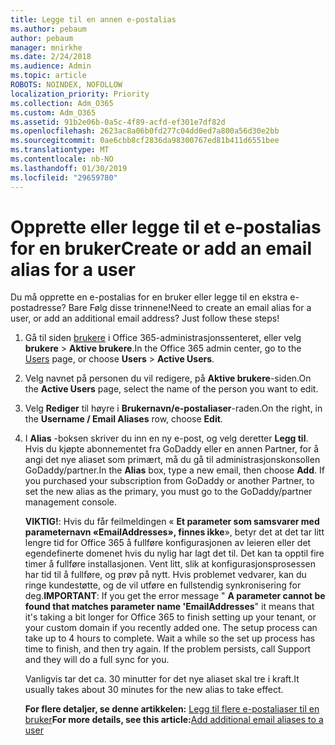 ```yaml
---
title: Legge til en annen e-postalias
ms.author: pebaum
author: pebaum
manager: mnirkhe
ms.date: 2/24/2018
ms.audience: Admin
ms.topic: article
ROBOTS: NOINDEX, NOFOLLOW
localization_priority: Priority
ms.collection: Adm_O365
ms.custom: Adm_O365
ms.assetid: 91b2e06b-0a5c-4f89-acfd-ef301e7df82d
ms.openlocfilehash: 2623ac8a06b0fd277c04dd0ed7a800a56d30e2bb
ms.sourcegitcommit: 0ae6cbb8cf2836da98300767ed81b411d6551bee
ms.translationtype: MT
ms.contentlocale: nb-NO
ms.lasthandoff: 01/30/2019
ms.locfileid: "29659780"
---
```

# <a name="create-or-add-an-email-alias-for-a-user"></a><span data-ttu-id="60f45-102">Opprette eller legge til et e-postalias for en bruker</span><span class="sxs-lookup"><span data-stu-id="60f45-102">Create or add an email alias for a user</span></span>

<span data-ttu-id="60f45-p101">Du må opprette en e-postalias for en bruker eller legge til en ekstra e-postadresse? Bare Følg disse trinnene!</span><span class="sxs-lookup"><span data-stu-id="60f45-p101">Need to create an email alias for a user, or add an additional email address? Just follow these steps!</span></span>
  
1. <span data-ttu-id="60f45-105">Gå til siden [brukere](https://go.microsoft.com/fwlink/p/?linkid=834822) i Office 365-administrasjonssenteret, eller velg **brukere** \> **Aktive brukere**.</span><span class="sxs-lookup"><span data-stu-id="60f45-105">In the Office 365 admin center, go to the [Users](https://go.microsoft.com/fwlink/p/?linkid=834822) page, or choose **Users** \> **Active Users**.</span></span>
    
2. <span data-ttu-id="60f45-106">Velg navnet på personen du vil redigere, på **Aktive brukere**-siden.</span><span class="sxs-lookup"><span data-stu-id="60f45-106">On the **Active Users** page, select the name of the person you want to edit.</span></span> 
    
3. <span data-ttu-id="60f45-107">Velg **Rediger** til høyre i **Brukernavn/e-postaliaser**-raden.</span><span class="sxs-lookup"><span data-stu-id="60f45-107">On the right, in the **Username / Email Aliases** row, choose **Edit**.</span></span>
    
4. <span data-ttu-id="60f45-p102">I **Alias** -boksen skriver du inn en ny e-post, og velg deretter **Legg til**. Hvis du kjøpte abonnementet fra GoDaddy eller en annen Partner, for å angi det nye aliaset som primært, må du gå til administrasjonskonsollen GoDaddy/partner.</span><span class="sxs-lookup"><span data-stu-id="60f45-p102">In the **Alias** box, type a new email, then choose **Add**. If you purchased your subscription from GoDaddy or another Partner, to set the new alias as the primary, you must go to the GoDaddy/partner management console.</span></span> 
    
    <span data-ttu-id="60f45-p103">**VIKTIG!**: Hvis du får feilmeldingen « **Et parameter som samsvarer med parameternavn «EmailAddresses», finnes ikke**», betyr det at det tar litt lengre tid for Office 365 å fullføre konfigurasjonen av leieren eller det egendefinerte domenet hvis du nylig har lagt det til. Det kan ta opptil fire timer å fullføre installasjonen. Vent litt, slik at konfigurasjonsprosessen har tid til å fullføre, og prøv på nytt. Hvis problemet vedvarer, kan du ringe kundestøtte, og de vil utføre en fullstendig synkronisering for deg.</span><span class="sxs-lookup"><span data-stu-id="60f45-p103">**IMPORTANT**: If you get the error message " **A parameter cannot be found that matches parameter name 'EmailAddresses**" it means that it's taking a bit longer for Office 365 to finish setting up your tenant, or your custom domain if you recently added one. The setup process can take up to 4 hours to complete. Wait a while so the set up process has time to finish, and then try again. If the problem persists, call Support and they will do a full sync for you.</span></span>
    
    <span data-ttu-id="60f45-114">Vanligvis tar det ca. 30 minutter for det nye aliaset skal tre i kraft.</span><span class="sxs-lookup"><span data-stu-id="60f45-114">It usually takes about 30 minutes for the new alias to take effect.</span></span>
    
    <span data-ttu-id="60f45-115">**For flere detaljer, se denne artikkelen:** [Legg til flere e-postaliaser til en bruker](https://support.office.com/article/https://support.office.com/article/Add-additional-email-aliases-to-a-user-0b0bd900-68b1-4bf5-808b-5d240a7739f4.aspx)</span><span class="sxs-lookup"><span data-stu-id="60f45-115">**For more details, see this article:**[Add additional email aliases to a user](https://support.office.com/article/https://support.office.com/article/Add-additional-email-aliases-to-a-user-0b0bd900-68b1-4bf5-808b-5d240a7739f4.aspx)</span></span>
    

